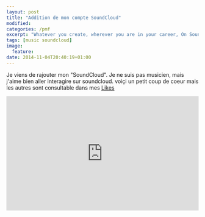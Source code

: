 ```yaml
---
layout: post
title: "Addition de mon compte SoundCloud"
modified:
categories: /pmf
excerpt: "Whatever you create, wherever you are in your career, On SoundCloud is for you."
tags: [music soundcloud]
image:
  feature:
date: 2014-11-04T20:40:19+01:00
---
```


Je viens de rajouter mon "SoundCloud".
Je ne suis pas musicien, mais j'aime bien aller interagire sur soundcloud.
voiçi un petit coup de coeur mais les autres sont consultable dans mes [Likes](https://soundcloud.com/lz3m5/likes)

<iframe width="100%" height="300" scrolling="no" frameborder="no" src="https://w.soundcloud.com/player/?url=https%3A//api.soundcloud.com/tracks/39325042&amp;auto_play=false&amp;hide_related=false&amp;show_comments=true&amp;show_user=true&amp;show_reposts=false&amp;visual=true"></iframe>
